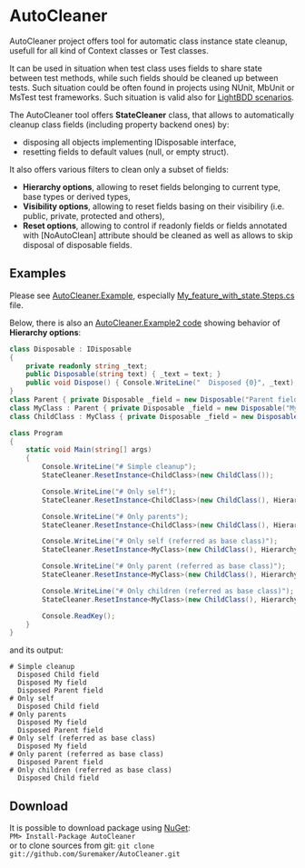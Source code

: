 AutoCleaner
===========

AutoCleaner project offers tool for automatic class instance state cleanup, usefull for all kind of Context classes or Test classes.

It can be used in situation when test class uses fields to share state between test methods, while such fields should be cleaned up between tests.
Such situation could be often found in projects using NUnit, MbUnit or MsTest test frameworks. Such situation is valid also for [LightBDD scenarios](https://github.com/Suremaker/LightBDD#example).

The AutoCleaner tool offers **StateCleaner** class, that allows to automatically cleanup class fields (including property backend ones) by:

* disposing all objects implementing IDisposable interface,
* resetting fields to default values (null, or empty struct).

It also offers various filters to clean only a subset of fields: 

* **Hierarchy options**, allowing to reset fields belonging to current type, base types or derived types,
* **Visibility options**, allowing to reset fields basing on their visibiliry (i.e. public, private, protected and others),
* **Reset options**, allowing to control if readonly fields or fields annotated with [NoAutoClean] attribute should be cleaned as well as allows to skip disposal of disposable fields.

## Examples

Please see [AutoCleaner.Example](https://github.com/Suremaker/AutoCleaner/tree/master/AutoCleaner.Example), especially [My_feature_with_state.Steps.cs](https://github.com/Suremaker/AutoCleaner/blob/master/AutoCleaner.Example/My_feature_with_state.Steps.cs) file.

Below, there is also an [AutoCleaner.Example2 code](https://github.com/Suremaker/AutoCleaner/tree/master/AutoCleaner.Example2) showing behavior of **Hierarchy options**:

```C#
class Disposable : IDisposable
{
    private readonly string _text;
    public Disposable(string text) { _text = text; }
    public void Dispose() { Console.WriteLine("  Disposed {0}", _text); }
}
class Parent { private Disposable _field = new Disposable("Parent field"); }
class MyClass : Parent { private Disposable _field = new Disposable("My field"); }
class ChildClass : MyClass { private Disposable _field = new Disposable("Child field"); }

class Program
{
    static void Main(string[] args)
    {
        Console.WriteLine("# Simple cleanup");
        StateCleaner.ResetInstance<ChildClass>(new ChildClass());

        Console.WriteLine("# Only self");
        StateCleaner.ResetInstance<ChildClass>(new ChildClass(), HierarchyOptions.Declared);

        Console.WriteLine("# Only parents");
        StateCleaner.ResetInstance<ChildClass>(new ChildClass(), HierarchyOptions.Inherited);

        Console.WriteLine("# Only self (referred as base class)");
        StateCleaner.ResetInstance<MyClass>(new ChildClass(), HierarchyOptions.Declared);

        Console.WriteLine("# Only parent (referred as base class)");
        StateCleaner.ResetInstance<MyClass>(new ChildClass(), HierarchyOptions.Inherited);

        Console.WriteLine("# Only children (referred as base class)");
        StateCleaner.ResetInstance<MyClass>(new ChildClass(), HierarchyOptions.Descendant);

        Console.ReadKey();
    }
}
```

and its output:

```
# Simple cleanup
  Disposed Child field
  Disposed My field
  Disposed Parent field
# Only self
  Disposed Child field
# Only parents
  Disposed My field
  Disposed Parent field
# Only self (referred as base class)
  Disposed My field
# Only parent (referred as base class)
  Disposed Parent field
# Only children (referred as base class)
  Disposed Child field
```

## Download
It is possible to download package using [NuGet](http://nuget.org):  
`PM> Install-Package AutoCleaner`  
or to clone sources from git: `git clone git://github.com/Suremaker/AutoCleaner.git`